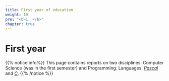 ```yaml
---
title: First year of education
weight: 10
pre: "<b>1. </b>"
chapter: true
---
```


# First year

{{% notice info%}}
This page contains reports on two disciplines: Computer Science (was in the first semester) and Programming. 
Languages: [_Pascal_](https://en.wikipedia.org/wiki/Pascal_(programming_language)) and [_C_](https://en.wikipedia.org/wiki/C_(programming_language)).
{{% /notice %}}

